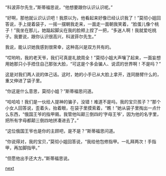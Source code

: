
“科波菲尔先生，”斯蒂福思说，“他想要跟你认识认识呢。”

“好啊，那他就认识认识吧！我原以为，他看起来好像已经认识我了！”莫彻小姐回答说，手上提着袋子，一摇一摆朝我走来，一面走一面朝我笑着，“脸蛋儿像个桃子！”我坐在那儿，她踮起脚尖在我的脸颊上捏了一把，“多迷人啊！我就爱吃桃子。我要说，跟你认识很高兴，科波菲尔先生。”

我说，能认识她我感到很荣幸，这种高兴是双方共有的。

“哎哟哟，我的老天爷，我们可真是礼貌周全！”莫彻小姐大声嚷了起来，一面妄想用她那只小手捂住自己那张大脸，“可这是个多会骗人、说谎的世界啊！不是吗？”

这是对我们两人说的体己话。这时，她的小手已从大脸上拿开，连同胳臂什么的，重又伸进了袋子里。

“你这是什么意思，莫彻小姐？”斯蒂福思问道。

“哈哈哈！我们是一伙给人提神的骗子，没错！难道不是吗，我的宝贝孩子？”那个小女人回答说，歪着头，抬着眼，在袋子里摸索着，“瞧！”她从袋子里掏出一点什么东西，“俄国王爷的指甲屑。我管他叫颠三倒四的‘字母王爷’，因为他的名字里，把所有字母都颠三倒四地拼凑进去了。”

“这位俄国王爷也是你的主顾吧，是不是？”斯蒂福思问道。

“你说得对，我的宝贝，”莫彻小姐回答说，“我给他包修指甲。一礼拜两次！手指甲，再加脚指甲。”

“但愿他出手还大方。”斯蒂福思说。

[next](page296.md)